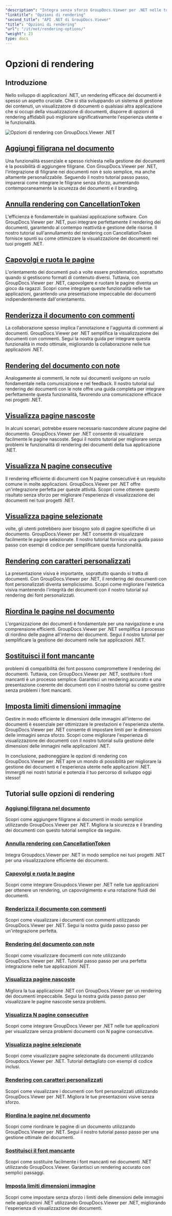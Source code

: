 ```yaml
---
"description": "Integra senza sforzo GroupDocs.Viewer per .NET nelle tue applicazioni con tutorial sulle opzioni di rendering, dall'aggiunta di filigrane alla personalizzazione dei font."
"linktitle": "Opzioni di rendering"
"second_title": "API .NET di GroupDocs.Viewer"
"title": "Opzioni di rendering"
"url": "/it/net/rendering-options/"
"weight": 23
type: docs
---
```

# Opzioni di rendering


## Introduzione

Nello sviluppo di applicazioni .NET, un rendering efficace dei documenti è spesso un aspetto cruciale. Che si stia sviluppando un sistema di gestione dei contenuti, un visualizzatore di documenti o qualsiasi altra applicazione che si occupi della visualizzazione di documenti, disporre di opzioni di rendering affidabili può migliorare significativamente l'esperienza utente e le funzionalità.

![Opzioni di rendering con GroupDocs.Viewer .NET](/viewer/rendering-options/image.png)

## [Aggiungi filigrana nel documento](./add-watermark/)

Una funzionalità essenziale e spesso richiesta nella gestione dei documenti è la possibilità di aggiungere filigrane. Con GroupDocs.Viewer per .NET, l'integrazione di filigrane nei documenti non è solo semplice, ma anche altamente personalizzabile. Seguendo il nostro tutorial passo passo, imparerai come integrare le filigrane senza sforzo, aumentando contemporaneamente la sicurezza dei documenti e il branding.

## [Annulla rendering con CancellationToken](./cancel-render-cancellation-token/)

L'efficienza è fondamentale in qualsiasi applicazione software. Con GroupDocs.Viewer per .NET, puoi integrare perfettamente il rendering dei documenti, garantendo al contempo reattività e gestione delle risorse. Il nostro tutorial sull'annullamento del rendering con CancellationToken fornisce spunti su come ottimizzare la visualizzazione dei documenti nei tuoi progetti .NET.

## [Capovolgi e ruota le pagine](./flip-rotate-pages/)

L'orientamento dei documenti può a volte essere problematico, soprattutto quando si gestiscono formati di contenuto diversi. Tuttavia, con GroupDocs.Viewer per .NET, capovolgere e ruotare le pagine diventa un gioco da ragazzi. Scopri come integrare queste funzionalità nelle tue applicazioni, garantendo una presentazione impeccabile dei documenti indipendentemente dall'orientamento.

## [Renderizza il documento con commenti](./render-document-comments/)

La collaborazione spesso implica l'annotazione e l'aggiunta di commenti ai documenti. GroupDocs.Viewer per .NET semplifica la visualizzazione dei documenti con commenti. Segui la nostra guida per integrare questa funzionalità in modo ottimale, migliorando la collaborazione nelle tue applicazioni .NET.

## [Rendering del documento con note](./render-document-notes/)

Analogamente ai commenti, le note sui documenti svolgono un ruolo fondamentale nella comunicazione e nel feedback. Il nostro tutorial sul rendering dei documenti con le note offre una guida completa per integrare perfettamente questa funzionalità, favorendo una comunicazione efficace nei progetti .NET.

## [Visualizza pagine nascoste](./render-hidden-pages/)

In alcuni scenari, potrebbe essere necessario nascondere alcune pagine del documento. GroupDocs.Viewer per .NET consente di visualizzare facilmente le pagine nascoste. Segui il nostro tutorial per migliorare senza problemi le funzionalità di rendering dei documenti della tua applicazione .NET.

## [Visualizza N pagine consecutive](./render-n-consecutive-pages/)

Il rendering efficiente di documenti con N pagine consecutive è un requisito comune in molte applicazioni. GroupDocs.Viewer per .NET offre un'integrazione perfetta per queste attività. Scopri come ottenere questo risultato senza sforzo per migliorare l'esperienza di visualizzazione dei documenti nei tuoi progetti .NET.

## [Visualizza pagine selezionate](./render-selected-pages/)

volte, gli utenti potrebbero aver bisogno solo di pagine specifiche di un documento. GroupDocs.Viewer per .NET consente di visualizzare facilmente le pagine selezionate. Il nostro tutorial fornisce una guida passo passo con esempi di codice per semplificare questa funzionalità.

## [Rendering con caratteri personalizzati](./render-custom-fonts/)

La presentazione visiva è importante, soprattutto quando si tratta di documenti. Con GroupDocs.Viewer per .NET, il rendering dei documenti con font personalizzati diventa semplicissimo. Scopri come migliorare l'estetica visiva mantenendo l'integrità dei documenti con il nostro tutorial sul rendering dei font personalizzati.

## [Riordina le pagine nel documento](./reorder-pages/)

L'organizzazione dei documenti è fondamentale per una navigazione e una comprensione efficienti. GroupDocs.Viewer per .NET semplifica il processo di riordino delle pagine all'interno dei documenti. Segui il nostro tutorial per semplificare la gestione dei documenti nelle tue applicazioni .NET.

## [Sostituisci il font mancante](./replace-missing-font/)

problemi di compatibilità dei font possono compromettere il rendering dei documenti. Tuttavia, con GroupDocs.Viewer per .NET, sostituire i font mancanti è un processo semplice. Garantisci un rendering accurato e una presentazione coerente dei documenti con il nostro tutorial su come gestire senza problemi i font mancanti.

## [Imposta limiti dimensioni immagine](./set-image-size-limits/)

Gestire in modo efficiente le dimensioni delle immagini all'interno dei documenti è essenziale per ottimizzare le prestazioni e l'esperienza utente. GroupDocs.Viewer per .NET consente di impostare limiti per le dimensioni delle immagini senza sforzo. Scopri come migliorare l'esperienza di visualizzazione dei documenti con il nostro tutorial sulla gestione delle dimensioni delle immagini nelle applicazioni .NET.

In conclusione, padroneggiare le opzioni di rendering con GroupDocs.Viewer per .NET apre un mondo di possibilità per migliorare la gestione dei documenti e l'esperienza utente nelle applicazioni .NET. Immergiti nei nostri tutorial e potenzia il tuo percorso di sviluppo oggi stesso!
## Tutorial sulle opzioni di rendering
### [Aggiungi filigrana nel documento](./add-watermark/)
Scopri come aggiungere filigrane ai documenti in modo semplice utilizzando GroupDocs.Viewer per .NET. Migliora la sicurezza e il branding dei documenti con questo tutorial semplice da seguire.
### [Annulla rendering con CancellationToken](./cancel-render-cancellation-token/)
Integra Groupdocs.Viewer per .NET in modo semplice nei tuoi progetti .NET per una visualizzazione efficiente dei documenti.
### [Capovolgi e ruota le pagine](./flip-rotate-pages/)
Scopri come integrare Groupdocs.Viewer per .NET nelle tue applicazioni per ottenere un rendering, un capovolgimento e una rotazione fluidi dei documenti.
### [Renderizza il documento con commenti](./render-document-comments/)
Scopri come visualizzare i documenti con commenti utilizzando GroupDocs.Viewer per .NET. Segui la nostra guida passo passo per un'integrazione perfetta.
### [Rendering del documento con note](./render-document-notes/)
Scopri come visualizzare documenti con note utilizzando GroupDocs.Viewer per .NET. Tutorial passo passo per una perfetta integrazione nelle tue applicazioni .NET.
### [Visualizza pagine nascoste](./render-hidden-pages/)
Migliora la tua applicazione .NET con GroupDocs.Viewer per un rendering dei documenti impeccabile. Segui la nostra guida passo passo per visualizzare le pagine nascoste senza problemi.
### [Visualizza N pagine consecutive](./render-n-consecutive-pages/)
Scopri come integrare GroupDocs.Viewer per .NET nelle tue applicazioni per visualizzare senza problemi documenti con N pagine consecutive.
### [Visualizza pagine selezionate](./render-selected-pages/)
Scopri come visualizzare pagine selezionate da documenti utilizzando Groupdocs.Viewer per .NET. Tutorial dettagliato con esempi di codice inclusi.
### [Rendering con caratteri personalizzati](./render-custom-fonts/)
Scopri come visualizzare i documenti con font personalizzati utilizzando GroupDocs.Viewer per .NET. Migliora le tue presentazioni visive senza sforzo.
### [Riordina le pagine nel documento](./reorder-pages/)
Scopri come riordinare le pagine di un documento utilizzando GroupDocs.Viewer per .NET. Segui il nostro tutorial passo passo per una gestione ottimale dei documenti.
### [Sostituisci il font mancante](./replace-missing-font/)
Scopri come sostituire facilmente i font mancanti nei documenti .NET utilizzando GroupDocs.Viewer. Garantisci un rendering accurato con semplici passaggi.
### [Imposta limiti dimensioni immagine](./set-image-size-limits/)
Scopri come impostare senza sforzo i limiti delle dimensioni delle immagini nelle applicazioni .NET utilizzando GroupDocs.Viewer per .NET, migliorando l'esperienza di visualizzazione dei documenti.